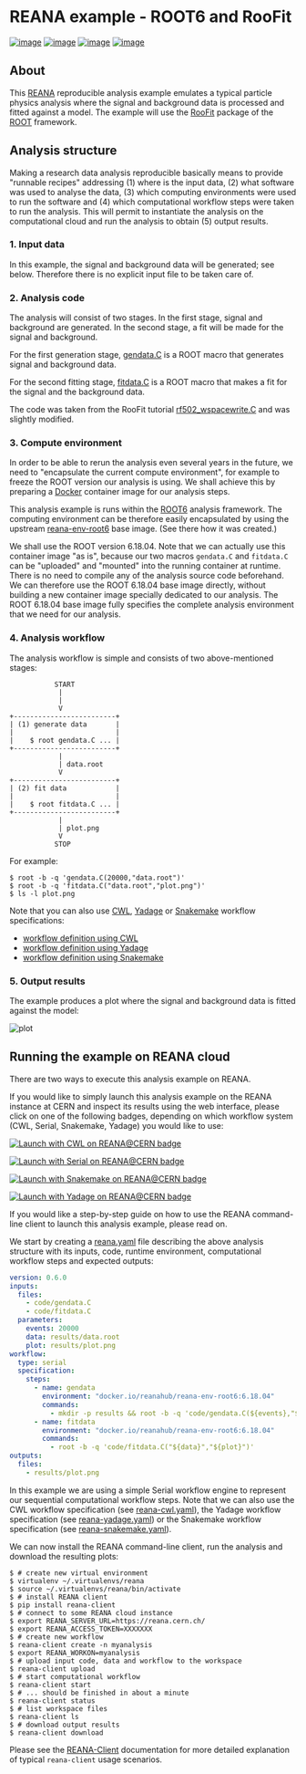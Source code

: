 # REANA example - ROOT6 and RooFit

[![image](https://github.com/reanahub/reana-demo-root6-roofit/workflows/CI/badge.svg)](https://github.com/reanahub/reana-demo-root6-roofit/actions)
[![image](https://img.shields.io/badge/discourse-forum-blue.svg)](https://forum.reana.io)
[![image](https://img.shields.io/github/license/reanahub/reana-demo-root6-roofit.svg)](https://github.com/reanahub/reana-demo-root6-roofit/blob/master/LICENSE)
[![image](https://www.reana.io/static/img/badges/launch-on-reana-at-cern.svg)](https://reana.cern.ch/launch?url=https%3A%2F%2Fgithub.com%2Freanahub%2Freana-demo-root6-roofit&specification=reana.yaml&name=reana-demo-root6-roofit)

## About

This [REANA](http://www.reana.io/) reproducible analysis example emulates a
typical particle physics analysis where the signal and background data is
processed and fitted against a model. The example will use the
[RooFit](https://root.cern.ch/roofit) package of the
[ROOT](https://root.cern.ch/) framework.

## Analysis structure

Making a research data analysis reproducible basically means to provide
"runnable recipes" addressing (1) where is the input data, (2) what software was
used to analyse the data, (3) which computing environments were used to run the
software and (4) which computational workflow steps were taken to run the
analysis. This will permit to instantiate the analysis on the computational
cloud and run the analysis to obtain (5) output results.

### 1. Input data

In this example, the signal and background data will be generated; see below.
Therefore there is no explicit input file to be taken care of.

### 2. Analysis code

The analysis will consist of two stages. In the first stage, signal and
background are generated. In the second stage, a fit will be made for the signal
and background.

For the first generation stage, [gendata.C](code/gendata.C) is a ROOT macro that
generates signal and background data.

For the second fitting stage, [fitdata.C](code/fitdata.C) is a ROOT macro that
makes a fit for the signal and the background data.

The code was taken from the RooFit tutorial
[rf502_wspacewrite.C](https://root.cern/doc/master/rf502__wspacewrite_8C.html)
and was slightly modified.

### 3. Compute environment

In order to be able to rerun the analysis even several years in the future, we
need to "encapsulate the current compute environment", for example to freeze the
ROOT version our analysis is using. We shall achieve this by preparing a
[Docker](https://www.docker.com/) container image for our analysis steps.

This analysis example is runs within the [ROOT6](https://root.cern.ch/) analysis
framework. The computing environment can be therefore easily encapsulated by
using the upstream
[reana-env-root6](https://github.com/reanahub/reana-env-root6) base image. (See
there how it was created.)

We shall use the ROOT version 6.18.04. Note that we can actually use this
container image "as is", because our two macros `gendata.C` and `fitdata.C` can
be "uploaded" and "mounted" into the running container at runtime. There is no
need to compile any of the analysis source code beforehand. We can therefore use
the ROOT 6.18.04 base image directly, without building a new container image
specially dedicated to our analysis. The ROOT 6.18.04 base image fully specifies
the complete analysis environment that we need for our analysis.

### 4. Analysis workflow

The analysis workflow is simple and consists of two above-mentioned stages:

```console
           START
            |
            |
            V
+-------------------------+
| (1) generate data       |
|                         |
|    $ root gendata.C ... |
+-------------------------+
            |
            | data.root
            V
+-------------------------+
| (2) fit data            |
|                         |
|    $ root fitdata.C ... |
+-------------------------+
            |
            | plot.png
            V
           STOP
```

For example:

```console
$ root -b -q 'gendata.C(20000,"data.root")'
$ root -b -q 'fitdata.C("data.root","plot.png")'
$ ls -l plot.png
```

Note that you can also use [CWL](http://www.commonwl.org/v1.0/),
[Yadage](https://github.com/diana-hep/yadage) or
[Snakemake](https://snakemake.github.io) workflow specifications:

- [workflow definition using CWL](workflow/cwl/workflow.cwl)
- [workflow definition using Yadage](workflow/yadage/workflow.yaml)
- [workflow definition using Snakemake](workflow/snakemake/Snakefile)

### 5. Output results

The example produces a plot where the signal and background data is fitted
against the model:

![plot](https://raw.githubusercontent.com/reanahub/reana-demo-root6-roofit/master/docs/plot.png)

## Running the example on REANA cloud

There are two ways to execute this analysis example on REANA.

If you would like to simply launch this analysis example on the REANA instance
at CERN and inspect its results using the web interface, please click on one of
the following badges, depending on which workflow system (CWL, Serial,
Snakemake, Yadage) you would like to use:

[![Launch with CWL on REANA@CERN badge](https://www.reana.io/static/img/badges/launch-with-cwl-on-reana-at-cern.svg)](https://reana.cern.ch/launch?url=https%3A%2F%2Fgithub.com%2Freanahub%2Freana-demo-root6-roofit&specification=reana-cwl.yaml&name=reana-demo-root6-roofit-cwl)

[![Launch with Serial on REANA@CERN badge](https://www.reana.io/static/img/badges/launch-with-serial-on-reana-at-cern.svg)](https://reana.cern.ch/launch?url=https%3A%2F%2Fgithub.com%2Freanahub%2Freana-demo-root6-roofit&specification=reana.yaml&name=reana-demo-root6-roofit-serial)

[![Launch with Snakemake on REANA@CERN badge](https://www.reana.io/static/img/badges/launch-with-snakemake-on-reana-at-cern.svg)](https://reana.cern.ch/launch?url=https%3A%2F%2Fgithub.com%2Freanahub%2Freana-demo-root6-roofit&specification=reana-snakemake.yaml&name=reana-demo-root6-roofit-snakemake)

[![Launch with Yadage on REANA@CERN badge](https://www.reana.io/static/img/badges/launch-with-yadage-on-reana-at-cern.svg)](https://reana.cern.ch/launch?url=https%3A%2F%2Fgithub.com%2Freanahub%2Freana-demo-root6-roofit&specification=reana-yadage.yaml&name=reana-demo-root6-roofit-yadage)

If you would like a step-by-step guide on how to use the REANA command-line
client to launch this analysis example, please read on.

We start by creating a [reana.yaml](reana.yaml) file describing the above
analysis structure with its inputs, code, runtime environment, computational
workflow steps and expected outputs:

```yaml
version: 0.6.0
inputs:
  files:
    - code/gendata.C
    - code/fitdata.C
  parameters:
    events: 20000
    data: results/data.root
    plot: results/plot.png
workflow:
  type: serial
  specification:
    steps:
      - name: gendata
        environment: "docker.io/reanahub/reana-env-root6:6.18.04"
        commands:
          - mkdir -p results && root -b -q 'code/gendata.C(${events},"${data}")'
      - name: fitdata
        environment: "docker.io/reanahub/reana-env-root6:6.18.04"
        commands:
          - root -b -q 'code/fitdata.C("${data}","${plot}")'
outputs:
  files:
    - results/plot.png
```

In this example we are using a simple Serial workflow engine to represent our
sequential computational workflow steps. Note that we can also use the CWL
workflow specification (see [reana-cwl.yaml](reana-cwl.yaml)), the Yadage
workflow specification (see [reana-yadage.yaml](reana-yadage.yaml)) or the
Snakemake workflow specification (see
[reana-snakemake.yaml](reana-snakemake.yaml)).

We can now install the REANA command-line client, run the analysis and download
the resulting plots:

```console
$ # create new virtual environment
$ virtualenv ~/.virtualenvs/reana
$ source ~/.virtualenvs/reana/bin/activate
$ # install REANA client
$ pip install reana-client
$ # connect to some REANA cloud instance
$ export REANA_SERVER_URL=https://reana.cern.ch/
$ export REANA_ACCESS_TOKEN=XXXXXXX
$ # create new workflow
$ reana-client create -n myanalysis
$ export REANA_WORKON=myanalysis
$ # upload input code, data and workflow to the workspace
$ reana-client upload
$ # start computational workflow
$ reana-client start
$ # ... should be finished in about a minute
$ reana-client status
$ # list workspace files
$ reana-client ls
$ # download output results
$ reana-client download
```

Please see the [REANA-Client](https://reana-client.readthedocs.io/)
documentation for more detailed explanation of typical `reana-client` usage
scenarios.

